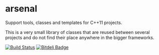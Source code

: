 arsenal
=======

Support tools, classes and templates for C++11 projects.

This is a very small library of classes that are reused between several projects
and do not find their place anywhere in the bigger frameworks.

[![Build Status](https://travis-ci.org/berkus/libarsenal.png?branch=develop)](https://travis-ci.org/berkus/libarsenal) [![Bitdeli Badge](https://d2weczhvl823v0.cloudfront.net/berkus/libarsenal/trend.png)](https://bitdeli.com/free "Bitdeli Badge")
